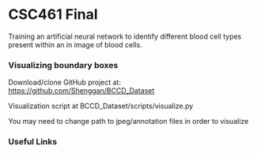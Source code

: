# CSC461 Final
Training an artificial neural network to identify different blood cell types present within an in image of blood cells.

### Visualizing boundary boxes

Download/clone GitHub project at: https://github.com/Shenggan/BCCD_Dataset

Visualization script at BCCD_Dataset/scripts/visualize.py

You may need to change path to jpeg/annotation files in order to visualize

### Useful Links
